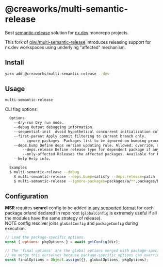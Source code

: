 # @creaworks/multi-semantic-release


Best [semantic-release](https://github.com/semantic-release/semantic-release) solution for [nx.dev](https://github.com/nrwl/nx) monorepo projects.

This fork of [qiwi/multi-semantic-release](https://github.com/qiwi/multi-semantic-release) introduces releasing support for nx.dev workspaces using underlying "affected" mechanism.

## Install

```sh
yarn add @creaworks/multi-semantic-release --dev
```

## Usage

```sh
multi-semantic-release
```

CLI flag options:

```sh
  Options
    --dry-run Dry run mode.
    --debug Output debugging information.
    --sequential-init  Avoid hypothetical concurrent initialization collisions.
    --first-parent Apply commit filtering to current branch only.
		--ignore-packages  Packages list to be ignored on bumping process (append to the ones that already exist at package.json workspaces)
    --deps.bump Define deps version updating rule. Allowed: override, satisfy, inherit.
		--deps.release Define release type for dependent package if any of its deps changes. Supported values: patch, minor, major, inherit.
		--only-affected Releases the affected packages. Available for Nx.dev only. (default: true)
    --help Help info.

  Examples
  $ multi-semantic-release --debug
	$ multi-semantic-release --deps.bump=satisfy --deps.release=patch
	$ multi-semantic-release --ignore-packages=packages/a/**,packages/b/**
```

## Configuration
**MSR** requires **semrel** config to be added [in any supported format](https://github.com/semantic-release/semantic-release/blob/master/docs/usage/configuration.md#configuration) for each package or/and declared in repo root (`globalConfig` is extremely useful if all the modules have the same strategy of release).  
NOTE config resolver joins `globalConfig` and `packageConfig` during execution.
```javascript
// Load the package-specific options.
const { options: pkgOptions } = await getConfig(dir);

// The 'final options' are the global options merged with package-specific options.
// We merge this ourselves because package-specific options can override global options.
const finalOptions = Object.assign({}, globalOptions, pkgOptions);
```
